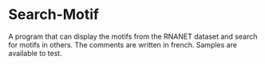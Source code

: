 # Search-Motif

A program that can display the motifs from the RNANET dataset and search for motifs in others. The comments are written in french. Samples are available to test.
